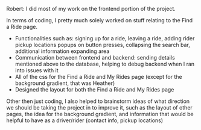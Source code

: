 Robert:
I did most of my work on the frontend portion of the project. 

In terms of coding, I pretty much solely worked on stuff relating to the Find a Ride page.
- Functionalities such as: signing up for a ride, leaving a ride, adding rider pickup locations
	popups on button presses, collapsing the search bar, additional information expanding area
- Communication between frontend and backend: sending details mentioned above to the database,
	helping to debug backend when I ran into issues with it
- All of the css for the Find a Ride and My Rides page (except for the background gradient, that was Heather)
- Designed the layout for both the Find a Ride and My Rides page

Other then just coding, I also helped to brainstorm ideas of what direction we should be taking the project
in to improve it, such as the layout of other pages, the idea for the background gradient, and information that
would be helpful to have as a driver/rider (contact info, pickup locations)

